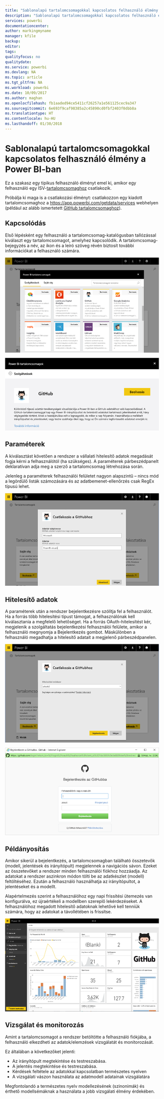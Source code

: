 ```yaml
---
title: "Sablonalapú tartalomcsomagokkal kapcsolatos felhasználó élmény a Power BI-ban"
description: "Sablonalapú tartalomcsomagokkal kapcsolatos felhasználó élmény"
services: powerbi
documentationcenter: 
author: markingmyname
manager: kfile
backup: 
editor: 
tags: 
qualityfocus: no
qualitydate: 
ms.service: powerbi
ms.devlang: NA
ms.topic: article
ms.tgt_pltfrm: NA
ms.workload: powerbi
ms.date: 10/09/2017
ms.author: maghan
ms.openlocfilehash: fb1aaded94ce5411cf26257a1e561125cec9a347
ms.sourcegitcommit: 6e693f9caf98385a2c45890cd0fbf2403f0dbb8a
ms.translationtype: HT
ms.contentlocale: hu-HU
ms.lasthandoff: 01/30/2018
---
```

# <a name="template-content-pack-experiences-in-power-bi"></a>Sablonalapú tartalomcsomagokkal kapcsolatos felhasználó élmény a Power BI-ban
Ez a szakasz egy tipikus felhasználó élményt emel ki, amikor egy felhasználó egy ISV-[tartalomcsomaghoz](../service-connect-to-services.md) csatlakozik. 

Próbálja ki maga is a csatlakozási élményt: csatlakozzon egy kiadott tartalomcsomaghoz a https://app.powerbi.com/getdata/services webhelyen (például az alább ismertetett [GitHub tartalomcsomaghoz](https://app.powerbi.com/getdata/services/github)).

## <a name="connect"></a>Kapcsolódás
Első lépésként egy felhasználó a tartalomcsomag-katalógusban tallózással kiválaszt egy tartalomcsomagot, amelyhez kapcsolódik. A tartalomcsomag-bejegyzés a név, az ikon és a leíró szöveg révén biztosít további információkat a felhasználó számára.

![kapcsolódás](media/template-content-pack-experience/github_data.png)

![kapcsolódás](media/template-content-pack-experience/github_connect.png)

## <a name="parameters"></a>Paraméterek
A kiválasztást követően a rendszer a vállalati hitelesítő adatok megadását fogja kérni a felhasználótól (ha szükséges). A paraméterek párbeszédpanelt deklaratívan adja meg a szerző a tartalomcsomag létrehozása során.

Jelenleg a paraméterek felhasználói felületet nagyon alapszintű – nincs mód a legördülő listák számozására és az adatbemenet-ellenőrzés csak RegEx típusú lehet.

![paraméterek](media/template-content-pack-experience/github_params.png)

## <a name="credentials"></a>Hitelesítő adatok
A paraméterek után a rendszer bejelentkezésre szólítja fel a felhasználót.  Ha a forrás több hitelesítési típust támogat, a felhasználónak kell kiválasztania a megfelelő lehetőséget. Ha a forrás OAuth-hitelesítést kér, megjelenik a szolgáltatás bejelentkezési felhasználói felülete, amikor a felhasználó megnyomja a Bejelentkezés gombot.  Máskülönben a felhasználó megadhatja a hitelesítő adatait a megjelenő párbeszédpanelen.

![Hitelesítő adatok](media/template-content-pack-experience/github_login.png)

![kapcsolódás](media/template-content-pack-experience/github_creds2.png)

## <a name="instantiation"></a>Példányosítás
Amikor sikerül a bejelentkezés, a tartalomcsomagban található összetevők (modell, jelentések és irányítópult) megjelennek a navigációs sávon.  Ezeket az összetevőket a rendszer minden felhasználói fiókhoz hozzáadja.  Az adatokat a rendszer aszinkron módon tölti be az adatkészlet (modell) feltöltéséhez.  Ezután a felhasználó használhatja az irányítópultot, a jelentéseket és a modellt.

Alapértelmezés szerint a felhasználóhoz egy napi frissítési ütemezés van konfigurálva, ez újraértékeli a modellben szereplő lekérdezéseket.  A felhasználóhoz megadott hitelesítő adatoknak lehetővé kell tenniük számára, hogy az adatokat a távollétében is frissítse.

![Példányosítás](media/template-content-pack-experience/github_dashboard.png)

## <a name="exploration-and-monitoring"></a>Vizsgálat és monitorozás
Amint a tartalomcsomagot a rendszer betöltötte a felhasználó fiókjába, a felhasználó elkezdheti az adatok/elemzések vizsgálatát és monitorozását.

Ez általában a következőket jelenti:

* Az irányítópult megtekintése és testreszabása.
* A jelentés megtekintése és testreszabása.
* Kérdések feltétele az adatokkal kapcsolatban természetes nyelven
* A vizsgálati vászon használata az adatmodell adatainak vizsgálatára

Megfontolandó a természetes nyelv modellezésének (szinonimák) és érthető modellsémáknak a használata a jobb vizsgálati élmény érdekében.

